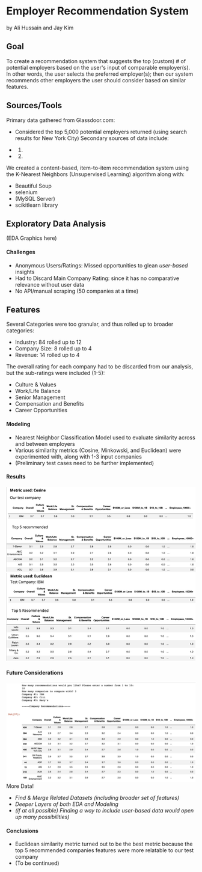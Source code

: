 # Employer Recommendation System
by Ali Hussain and Jay Kim

## Goal
To create a recommendation system that suggests the top (custom) # of potential employers based on the user's input of comparable employer(s). In other words, the user selects the preferred employer(s); then our system recommends other employers the user should consider based on similar features.

## Sources/Tools
Primary data gathered from Glassdoor.com:
* Considered the top 5,000 potential employers returned (using search results for New York City)
Secondary sources of data include:
- 1)
- 2)

We created a content-based, item-to-item recommendation system using the K-Nearest Neighbors (Unsupervised Learning) algorithm along with:
* Beautiful Soup
* selenium
* (MySQL Server)
* scikitlearn library

## Exploratory Data Analysis
(EDA Graphics here)
#### Challenges
- Anonymous Users/Ratings: Missed opportunities to glean _user-based_ insights
- Had to Discard Main Company Rating: since it has no comparative relevance without user data
- No API/manual scraping (50 companies at a time)


## Features
Several Categories were too granular, and thus rolled up to broader categories:
* Industry: 84 rolled up to 12
* Company Size: 8 rolled up to 4
* Revenue: 14 rolled up to 4

The overall rating for each company had to be discarded from our analysis, but the sub-ratings were included (1-5):
* Culture & Values
* Work/Life Balance
* Senior Management
* Compensation and Benefits
* Career Opportunities

#### Modeling
- Nearest Neighbor Classification Model used to evaluate similarity across and between employers
- Various similarity metrics (Cosine, Minkowski, and Euclidean) were experimented with, along with 1-3 input companies
- (Preliminary test cases need to be further implemented)

#### Results 
![Cosine_Metric](scrapers/Sim_Cosine.jpg "Test Case using Cosine Similarity")
![Euclidean_Metric](scrapers/Sim_Euclidean.jpg "Test Case using Euclidean Similarity")

#### Future Considerations
![InteractiveExample](scrapers/InteractiveVersion.jpg "Test Case Example using Interactive")
More Data!
* _Find & Merge Related Datasets (including broader set of features)_
* _Deeper Layers of both EDA and Modeling_
* _(if at all possible) Finding a way to include user-based data would open up many possibilities)_

#### Conclusions
* Euclidean similarity metric turned out to be the best metric because the top 5 recommended companies features were more relatable to our test company
* (To be continued)
